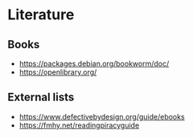 # Literature

## Books

* https://packages.debian.org/bookworm/doc/
* https://openlibrary.org/

## External lists

* https://www.defectivebydesign.org/guide/ebooks
* https://fmhy.net/readingpiracyguide
